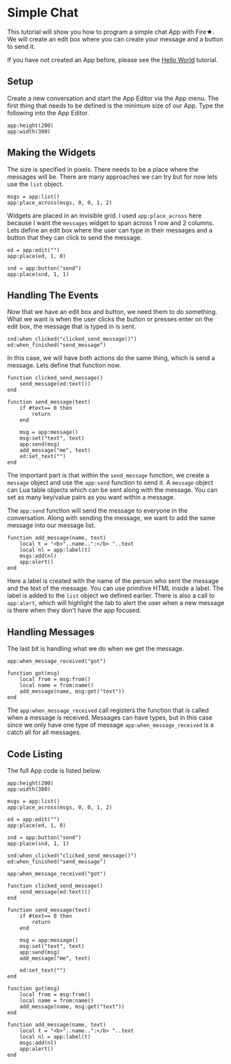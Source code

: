 Simple Chat
================

This tutorial will show you how to program a simple chat App with Fire★. 
We will create an edit box where you can create your message and a button to send it.

If you have not created an App before, please see the [Hello World](hello_world.md) tutorial.

Setup
---------------

Create a new conversation and start the App Editor via the App menu.
The first thing that needs to be defined is the minimum size of our App. Type the following
into the App Editor.

    app:height(200)
    app:width(300)

Making the Widgets
---------------

The size is specified in pixels. There needs to be a place where the messages will be.
There are many approaches we can try but for now lets use the `list` object.

    msgs = app:list()
    app:place_across(msgs, 0, 0, 1, 2)

Widgets are placed in an invisible grid. I used `app:place_across` here because I want
the `messages` widget to span across 1 row and 2 columns. Lets define an edit box where
the user can type in their messages and a button that they can click to send the message.

    ed = app:edit("")
    app:place(ed, 1, 0)

    snd = app:button("send")
    app:place(snd, 1, 1)

Handling The Events
---------------

Now that we have an edit box and button, we need them to do something. What we want is when 
the user clicks the button or presses enter on the edit box, the message that is typed in
is sent.

    snd:when_clicked("clicked_send_message()")
    ed:when_finished("send_message")

In this case, we will have both actions do the same thing, which is send a message. Lets
define that function now.

    function clicked_send_message()
        send_message(ed:text())
    end

    function send_message(text)
        if #text== 0 then
            return
        end

        msg = app:message()
        msg:set("text", text)
        app:send(msg)
        add_message("me", text)
        ed:set_text("")
    end

The important part is that within the `send_message` function, we create a `message` object
and use the `app:send` function to send it. A `message` object can Lua table objects which
can be sent along with the message. You can set as many key/value pairs as you want within
a message. 

The `app:send` function will send the message to everyone in the conversation. Along with
sending the message, we want to add the same message into our message list.

    function add_message(name, text)
        local t = "<b>"..name..":</b> "..text
        local nl = app:label(t)
        msgs:add(nl)
        app:alert()
    end

Here a label is created with the name of the person who sent the message and the text
of the message. You can use primitive HTML inside a label. The label is added to the 
`list` object we defined earlier. There is also a call to `app:alert`, which will highlight
the tab to alert the user when a new message is there when they don't have the app focused.

Handling Messages
---------------

The last bit is handling what we do when we get the message.

    app:when_message_received("got")

    function got(msg)
        local from = msg:from()
        local name = from:name()
        add_message(name, msg:get("text"))
    end

The `app:when_message_received` call registers the function that is called when a message
is received. Messages can have types, but in this case since we only have one type of message
`app:when_message_received` is a catch all for all messages.

Code Listing
-----------------------

The full App code is listed below.

    app:height(200)
    app:width(300)

    msgs = app:list()
    app:place_across(msgs, 0, 0, 1, 2)

    ed = app:edit("")
    app:place(ed, 1, 0)

    snd = app:button("send")
    app:place(snd, 1, 1)

    snd:when_clicked("clicked_send_message()")
    ed:when_finished("send_message")

    app:when_message_received("got")

    function clicked_send_message()
        send_message(ed:text())
    end

    function send_message(text)
        if #text== 0 then
            return
        end

        msg = app:message()
        msg:set("text", text)
        app:send(msg)
        add_message("me", text)

        ed:set_text("")
    end

    function got(msg)
        local from = msg:from()
        local name = from:name()
        add_message(name, msg:get("text"))
    end

    function add_message(name, text)
        local t = "<b>"..name..":</b> "..text
        local nl = app:label(t)
        msgs:add(nl)
        app:alert()
    end
